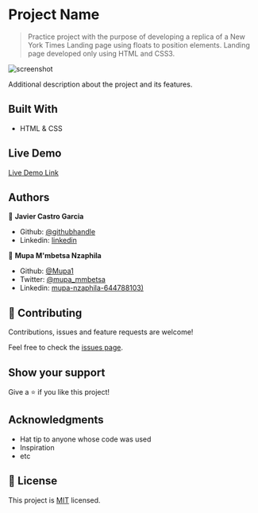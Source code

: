 # Project Name

> Practice project with the purpose of developing a replica of a New York Times Landing page using floats to position elements. Landing page developed only using HTML and CSS3. 

![screenshot](./app_screenshot.png)

Additional description about the project and its features.

## Built With

- HTML & CSS

## Live Demo

[Live Demo Link](https://livedemo.com)

## Authors

👤 **Javier Castro Garcia**

- Github: [@githubhandle](https://github.com/java-cromium)
- Linkedin: [linkedin](https://www.linkedin.com/in/javier-castro-garc%C3%ADa-608650b9/)

👤 **Mupa M'mbetsa Nzaphila**

- Github: [@Mupa1](https://github.com/Mupa1)
- Twitter: [@mupa_mmbetsa](https://twitter.com/mupa_mmbetsa)
- Linkedin: [mupa-nzaphila-644788103)](https://www.linkedin.com/in/mupa-nzaphila-644788103/)

## 🤝 Contributing

Contributions, issues and feature requests are welcome!

Feel free to check the [issues page](issues/).

## Show your support

Give a ⭐️ if you like this project!

## Acknowledgments

- Hat tip to anyone whose code was used
- Inspiration
- etc

## 📝 License

This project is [MIT](lic.url) licensed.
